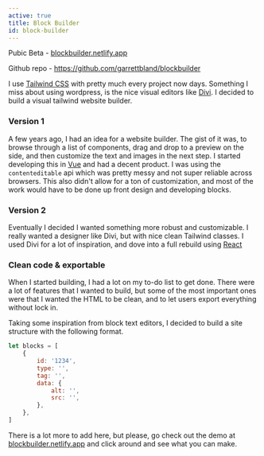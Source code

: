 ```yaml
---
active: true
title: Block Builder
id: block-builder
---
```


Pubic Beta - [blockbuilder.netlify.app](https://blockbuilder.netlify.app/)

Github repo - <https://github.com/garrettbland/blockbuilder>

I use [Tailwind CSS](https://tailwindcss.com/) with pretty much every project now days. Something I miss about using wordpress, is the nice visual editors like [Divi](https://www.elegantthemes.com/gallery/divi). I decided to build a visual tailwind website builder.

### Version 1

A few years ago, I had an idea for a website builder. The gist of it was, to browse through a list of components, drag and drop to a preview on the side, and then customize the text and images in the next step. I started developing this in [Vue](https://vuejs.org/) and had a decent product. I was using the `contenteditable` api which was pretty messy and not super reliable across browsers. This also didn't allow for a ton of customization, and most of the work would have to be done up front design and developing blocks.

### Version 2

Eventually I decided I wanted something more robust and customizable. I really wanted a designer like Divi, but with nice clean Tailwind classes. I used Divi for a lot of inspiration, and dove into a full rebuild using [React](https://reactjs.org/)

### Clean code & exportable

When I started building, I had a lot on my to-do list to get done. There were a lot of features that I wanted to build, but some of the most important ones were that I wanted the HTML to be clean, and to let users export everything without lock in.

Taking some inspiration from block text editors, I decided to build a site structure with the following format.

```javascript
let blocks = [
    {
        id: '1234',
        type: '',
        tag: '',
        data: {
            alt: '',
            src: '',
        },
    },
]
```

There is a lot more to add here, but please, go check out the demo at [blockbuilder.netlify.app](https://blockbuilder.netlify.app/) and click around and see what you can make.
